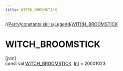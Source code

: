 ```yaml
---
title: WITCH_BROOMSTICK
---
```

//[Perry](../../../index.html)/[constants.skills](../index.html)/[Legend](index.html)/[WITCH_BROOMSTICK](-w-i-t-c-h_-b-r-o-o-m-s-t-i-c-k.html)



# WITCH_BROOMSTICK



[jvm]\
const val [WITCH_BROOMSTICK](-w-i-t-c-h_-b-r-o-o-m-s-t-i-c-k.html): [Int](https://kotlinlang.org/api/latest/jvm/stdlib/kotlin/-int/index.html) = 20001023




